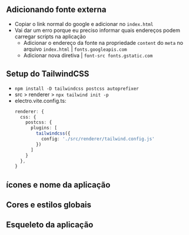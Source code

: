 ## Adicionando fonte externa

- Copiar o link normal do google e adicionar no `index.html`
- Vai dar um erro porque eu preciso informar quais endereços podem carregar scripts na aplicação
  - Adicionar o endereço da fonte na propriedade `content` do `meta` no arquivo `index.html` | `fonts.googleapis.com`
  - Adicionar nova diretiva | `font-src fonts.gstatic.com`

## Setup do TailwindCSS

- `npm install -D tailwindcss postcss autoprefixer`
- src > renderer > `npx tailwind init -p`
- electro.vite.config.ts:
  ```ts
  renderer: {
    css: {
      postcss: {
        plugins: [
          tailwindcss({
            config: './src/renderer/tailwind.config.js'
          })
        ]
      }
    },
  }
  ```

## ícones e nome da aplicação

## Cores e estilos globais

## Esqueleto da aplicação
